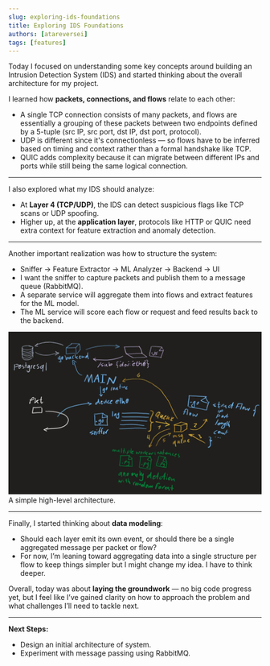 ```yaml
---
slug: exploring-ids-foundations
title: Exploring IDS Foundations
authors: [atareversei]
tags: [features]
---
```


Today I focused on understanding some key concepts around building an Intrusion Detection System (IDS) and started thinking about the overall architecture for my project.

<!-- truncate -->

I learned how **packets, connections, and flows** relate to each other:

- A single TCP connection consists of many packets, and flows are essentially a grouping of these packets between two endpoints defined by a 5-tuple (src IP, src port, dst IP, dst port, protocol).
- UDP is different since it's connectionless — so flows have to be inferred based on timing and context rather than a formal handshake like TCP.
- QUIC adds complexity because it can migrate between different IPs and ports while still being the same logical connection.

---

I also explored what my IDS should analyze:

- At **Layer 4 (TCP/UDP)**, the IDS can detect suspicious flags like TCP scans or UDP spoofing.
- Higher up, at the **application layer**, protocols like HTTP or QUIC need extra context for feature extraction and anomaly detection.

---

Another important realization was how to structure the system:

- Sniffer → Feature Extractor → ML Analyzer → Backend → UI
- I want the sniffer to capture packets and publish them to a message queue (RabbitMQ).
- A separate service will aggregate them into flows and extract features for the ML model.
- The ML service will score each flow or request and feed results back to the backend.

![Simple high-level architecture](./simple-high-level-architecture.webp)
A simple high-level architecture.

---

Finally, I started thinking about **data modeling**:

- Should each layer emit its own event, or should there be a single aggregated message per packet or flow?
- For now, I’m leaning toward aggregating data into a single structure per flow to keep things simpler but I might change my idea. I have to think deeper.

Overall, today was about **laying the groundwork** — no big code progress yet, but I feel like I’ve gained clarity on how to approach the problem and what challenges I’ll need to tackle next.

---

**Next Steps:**

- Design an initial architecture of system.
- Experiment with message passing using RabbitMQ.
